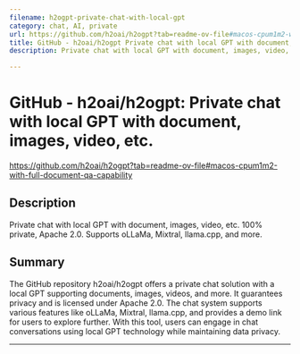 ```yaml
---
filename: h2ogpt-private-chat-with-local-gpt
category: chat, AI, private
url: https://github.com/h2oai/h2ogpt?tab=readme-ov-file#macos-cpum1m2-with-full-document-qa-capability
title: GitHub - h2oai/h2ogpt Private chat with local GPT with document, images, video, etc.
description: Private chat with local GPT with document, images, video, etc. 100% private, Apache 2.0. Supports oLLaMa, Mixtral, llama.cpp, and more.

--- 
```


# GitHub - h2oai/h2ogpt: Private chat with local GPT with document, images, video, etc.

https://github.com/h2oai/h2ogpt?tab=readme-ov-file#macos-cpum1m2-with-full-document-qa-capability

## Description

Private chat with local GPT with document, images, video, etc. 100% private, Apache 2.0. Supports oLLaMa, Mixtral, llama.cpp, and more.

## Summary

The GitHub repository h2oai/h2ogpt offers a private chat solution with a local GPT supporting documents, images, videos, and more. It guarantees privacy and is licensed under Apache 2.0. The chat system supports various features like oLLaMa, Mixtral, llama.cpp, and provides a demo link for users to explore further. With this tool, users can engage in chat conversations using local GPT technology while maintaining data privacy.

---
